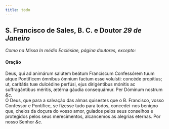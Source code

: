 ```yaml
---
title: todo
---
```

<h2 class="text-center">S. Francisco de Sales, B. C. e Doutor <em>29 de Janeiro</em></h2>

<em>Como na Missa In médio Ecclésiae, página doutores, excepto:</em>

<h4 class="text-center">Oração</h4>
<div class="container-fluid">
<div class="row">
<div class="dropcap text-justify">
Deus, qui ad animárum salútem beátum Francíscum Confessórem tuum atque Pontíficem ómnibus ómnium factum esse voluísti: concéde propítius; ut, caritátis tuæ dulcédine perfúsi, ejus dirigéntibus mónitis ac suffragántibus méritis, ætérna gáudia consequámur. Per Dóminum nostrum <em>&c.</em>
</div>
<div class="dropcap text-justify">
Ó Deus, que para a salvação das almas quisestes que o B. Francisco, vosso Confessor e Pontífice, se fizesse tudo para todos, concedei-nos benigno que, cheios da doçura do vosso amor, guiados pelos seus conselhos e protegidos pelos seus merecimentos, alcancemos as alegrias eternas. Por nosso Senhor <em>&c.</em>
</div>
</div>
</div>